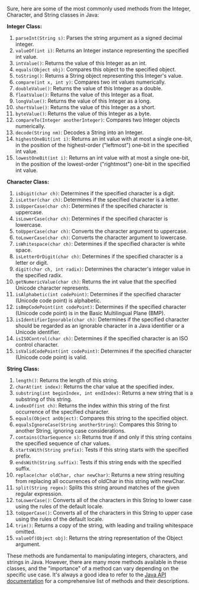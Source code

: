 Sure, here are some of the most commonly used methods from the Integer, Character, and String classes in Java:

**Integer Class:**
1. `parseInt(String s)`: Parses the string argument as a signed decimal integer.
2. `valueOf(int i)`: Returns an Integer instance representing the specified int value.
3. `intValue()`: Returns the value of this Integer as an int.
4. `equals(Object obj)`: Compares this object to the specified object.
5. `toString()`: Returns a String object representing this Integer's value.
6. `compare(int x, int y)`: Compares two int values numerically.
7. `doubleValue()`: Returns the value of this Integer as a double.
8. `floatValue()`: Returns the value of this Integer as a float.
9. `longValue()`: Returns the value of this Integer as a long.
10. `shortValue()`: Returns the value of this Integer as a short.
11. `byteValue()`: Returns the value of this Integer as a byte.
12. `compareTo(Integer anotherInteger)`: Compares two Integer objects numerically.
13. `decode(String nm)`: Decodes a String into an Integer.
14. `highestOneBit(int i)`: Returns an int value with at most a single one-bit, in the position of the highest-order ("leftmost") one-bit in the specified int value.
15. `lowestOneBit(int i)`: Returns an int value with at most a single one-bit, in the position of the lowest-order ("rightmost") one-bit in the specified int value.

**Character Class:**
1. `isDigit(char ch)`: Determines if the specified character is a digit.
2. `isLetter(char ch)`: Determines if the specified character is a letter.
3. `isUpperCase(char ch)`: Determines if the specified character is uppercase.
4. `isLowerCase(char ch)`: Determines if the specified character is lowercase.
5. `toUpperCase(char ch)`: Converts the character argument to uppercase.
6. `toLowerCase(char ch)`: Converts the character argument to lowercase.
7. `isWhitespace(char ch)`: Determines if the specified character is white space.
8. `isLetterOrDigit(char ch)`: Determines if the specified character is a letter or digit.
9. `digit(char ch, int radix)`: Determines the character's integer value in the specified radix.
10. `getNumericValue(char ch)`: Returns the int value that the specified Unicode character represents.
11. `isAlphabetic(int codePoint)`: Determines if the specified character (Unicode code point) is alphabetic.
12. `isBmpCodePoint(int codePoint)`: Determines if the specified character (Unicode code point) is in the Basic Multilingual Plane (BMP).
13. `isIdentifierIgnorable(char ch)`: Determines if the specified character should be regarded as an ignorable character in a Java identifier or a Unicode identifier.
14. `isISOControl(char ch)`: Determines if the specified character is an ISO control character.
15. `isValidCodePoint(int codePoint)`: Determines if the specified character (Unicode code point) is valid.

**String Class:**
1. `length()`: Returns the length of this string.
2. `charAt(int index)`: Returns the char value at the specified index.
3. `substring(int beginIndex, int endIndex)`: Returns a new string that is a substring of this string.
4. `indexOf(int ch)`: Returns the index within this string of the first occurrence of the specified character.
5. `equals(Object anObject)`: Compares this string to the specified object.
6. `equalsIgnoreCase(String anotherString)`: Compares this String to another String, ignoring case considerations.
7. `contains(CharSequence s)`: Returns true if and only if this string contains the specified sequence of char values.
8. `startsWith(String prefix)`: Tests if this string starts with the specified prefix.
9. `endsWith(String suffix)`: Tests if this string ends with the specified suffix.
10. `replace(char oldChar, char newChar)`: Returns a new string resulting from replacing all occurrences of oldChar in this string with newChar.
11. `split(String regex)`: Splits this string around matches of the given regular expression.
12. `toLowerCase()`: Converts all of the characters in this String to lower case using the rules of the default locale.
13. `toUpperCase()`: Converts all of the characters in this String to upper case using the rules of the default locale.
14. `trim()`: Returns a copy of the string, with leading and trailing whitespace omitted.
15. `valueOf(Object obj)`: Returns the string representation of the Object argument.

These methods are fundamental to manipulating integers, characters, and strings in Java. However, there are many more methods available in these classes, and the "importance" of a method can vary depending on the specific use case. It's always a good idea to refer to the [Java API documentation](https://docs.oracle.com/en/java/javase/11/docs/api/index.html) for a comprehensive list of methods and their descriptions.